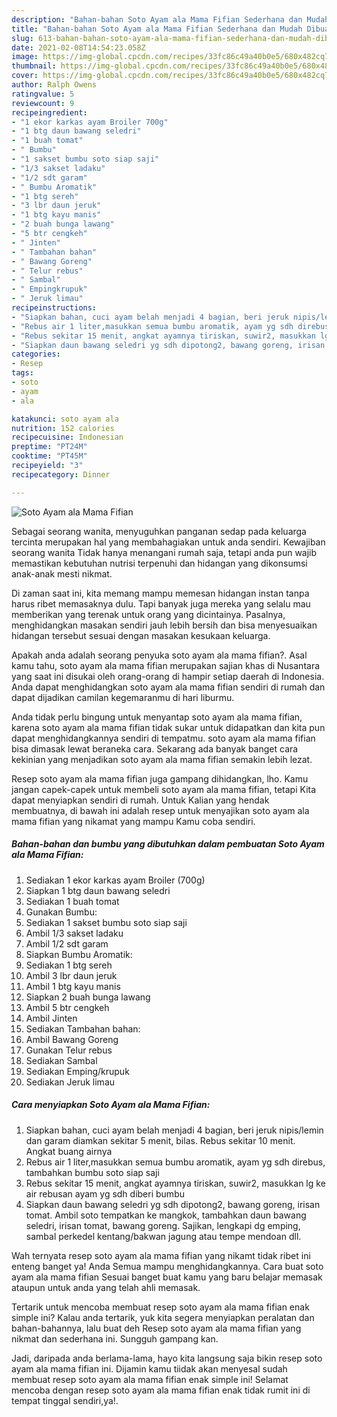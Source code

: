 ```yaml
---
description: "Bahan-bahan Soto Ayam ala Mama Fifian Sederhana dan Mudah Dibuat"
title: "Bahan-bahan Soto Ayam ala Mama Fifian Sederhana dan Mudah Dibuat"
slug: 613-bahan-bahan-soto-ayam-ala-mama-fifian-sederhana-dan-mudah-dibuat
date: 2021-02-08T14:54:23.058Z
image: https://img-global.cpcdn.com/recipes/33fc86c49a40b0e5/680x482cq70/soto-ayam-ala-mama-fifian-foto-resep-utama.jpg
thumbnail: https://img-global.cpcdn.com/recipes/33fc86c49a40b0e5/680x482cq70/soto-ayam-ala-mama-fifian-foto-resep-utama.jpg
cover: https://img-global.cpcdn.com/recipes/33fc86c49a40b0e5/680x482cq70/soto-ayam-ala-mama-fifian-foto-resep-utama.jpg
author: Ralph Owens
ratingvalue: 5
reviewcount: 9
recipeingredient:
- "1 ekor karkas ayam Broiler 700g"
- "1 btg daun bawang seledri"
- "1 buah tomat"
- " Bumbu"
- "1 sakset bumbu soto siap saji"
- "1/3 sakset ladaku"
- "1/2 sdt garam"
- " Bumbu Aromatik"
- "1 btg sereh"
- "3 lbr daun jeruk"
- "1 btg kayu manis"
- "2 buah bunga lawang"
- "5 btr cengkeh"
- " Jinten"
- " Tambahan bahan"
- " Bawang Goreng"
- " Telur rebus"
- " Sambal"
- " Empingkrupuk"
- " Jeruk limau"
recipeinstructions:
- "Siapkan bahan, cuci ayam belah menjadi 4 bagian, beri jeruk nipis/lemin dan garam diamkan sekitar 5 menit, bilas. Rebus sekitar 10 menit. Angkat buang airnya"
- "Rebus air 1 liter,masukkan semua bumbu aromatik, ayam yg sdh direbus, tambahkan bumbu soto siap saji"
- "Rebus sekitar 15 menit, angkat ayamnya tiriskan, suwir2, masukkan lg ke air rebusan ayam yg sdh diberi bumbu"
- "Siapkan daun bawang seledri yg sdh dipotong2, bawang goreng, irisan tomat. Ambil soto tempatkan ke mangkok, tambahkan daun bawang seledri, irisan tomat, bawang goreng. Sajikan, lengkapi dg emping, sambal perkedel kentang/bakwan jagung atau tempe mendoan dll."
categories:
- Resep
tags:
- soto
- ayam
- ala

katakunci: soto ayam ala 
nutrition: 152 calories
recipecuisine: Indonesian
preptime: "PT24M"
cooktime: "PT45M"
recipeyield: "3"
recipecategory: Dinner

---
```



![Soto Ayam ala Mama Fifian](https://img-global.cpcdn.com/recipes/33fc86c49a40b0e5/680x482cq70/soto-ayam-ala-mama-fifian-foto-resep-utama.jpg)

Sebagai seorang wanita, menyuguhkan panganan sedap pada keluarga tercinta merupakan hal yang membahagiakan untuk anda sendiri. Kewajiban seorang  wanita Tidak hanya menangani rumah saja, tetapi anda pun wajib memastikan kebutuhan nutrisi terpenuhi dan hidangan yang dikonsumsi anak-anak mesti nikmat.

Di zaman  saat ini, kita memang mampu memesan hidangan instan tanpa harus ribet memasaknya dulu. Tapi banyak juga mereka yang selalu mau memberikan yang terenak untuk orang yang dicintainya. Pasalnya, menghidangkan masakan sendiri jauh lebih bersih dan bisa menyesuaikan hidangan tersebut sesuai dengan masakan kesukaan keluarga. 



Apakah anda adalah seorang penyuka soto ayam ala mama fifian?. Asal kamu tahu, soto ayam ala mama fifian merupakan sajian khas di Nusantara yang saat ini disukai oleh orang-orang di hampir setiap daerah di Indonesia. Anda dapat menghidangkan soto ayam ala mama fifian sendiri di rumah dan dapat dijadikan camilan kegemaranmu di hari liburmu.

Anda tidak perlu bingung untuk menyantap soto ayam ala mama fifian, karena soto ayam ala mama fifian tidak sukar untuk didapatkan dan kita pun dapat menghidangkannya sendiri di tempatmu. soto ayam ala mama fifian bisa dimasak lewat beraneka cara. Sekarang ada banyak banget cara kekinian yang menjadikan soto ayam ala mama fifian semakin lebih lezat.

Resep soto ayam ala mama fifian juga gampang dihidangkan, lho. Kamu jangan capek-capek untuk membeli soto ayam ala mama fifian, tetapi Kita dapat menyiapkan sendiri di rumah. Untuk Kalian yang hendak membuatnya, di bawah ini adalah resep untuk menyajikan soto ayam ala mama fifian yang nikamat yang mampu Kamu coba sendiri.

<!--inarticleads1-->

##### Bahan-bahan dan bumbu yang dibutuhkan dalam pembuatan Soto Ayam ala Mama Fifian:

1. Sediakan 1 ekor karkas ayam Broiler (700g)
1. Siapkan 1 btg daun bawang seledri
1. Sediakan 1 buah tomat
1. Gunakan  Bumbu:
1. Sediakan 1 sakset bumbu soto siap saji
1. Ambil 1/3 sakset ladaku
1. Ambil 1/2 sdt garam
1. Siapkan  Bumbu Aromatik:
1. Sediakan 1 btg sereh
1. Ambil 3 lbr daun jeruk
1. Ambil 1 btg kayu manis
1. Siapkan 2 buah bunga lawang
1. Ambil 5 btr cengkeh
1. Ambil  Jinten
1. Sediakan  Tambahan bahan:
1. Ambil  Bawang Goreng
1. Gunakan  Telur rebus
1. Sediakan  Sambal
1. Sediakan  Emping/krupuk
1. Sediakan  Jeruk limau




<!--inarticleads2-->

##### Cara menyiapkan Soto Ayam ala Mama Fifian:

1. Siapkan bahan, cuci ayam belah menjadi 4 bagian, beri jeruk nipis/lemin dan garam diamkan sekitar 5 menit, bilas. Rebus sekitar 10 menit. Angkat buang airnya
1. Rebus air 1 liter,masukkan semua bumbu aromatik, ayam yg sdh direbus, tambahkan bumbu soto siap saji
1. Rebus sekitar 15 menit, angkat ayamnya tiriskan, suwir2, masukkan lg ke air rebusan ayam yg sdh diberi bumbu
1. Siapkan daun bawang seledri yg sdh dipotong2, bawang goreng, irisan tomat. Ambil soto tempatkan ke mangkok, tambahkan daun bawang seledri, irisan tomat, bawang goreng. Sajikan, lengkapi dg emping, sambal perkedel kentang/bakwan jagung atau tempe mendoan dll.




Wah ternyata resep soto ayam ala mama fifian yang nikamt tidak ribet ini enteng banget ya! Anda Semua mampu menghidangkannya. Cara buat soto ayam ala mama fifian Sesuai banget buat kamu yang baru belajar memasak ataupun untuk anda yang telah ahli memasak.

Tertarik untuk mencoba membuat resep soto ayam ala mama fifian enak simple ini? Kalau anda tertarik, yuk kita segera menyiapkan peralatan dan bahan-bahannya, lalu buat deh Resep soto ayam ala mama fifian yang nikmat dan sederhana ini. Sungguh gampang kan. 

Jadi, daripada anda berlama-lama, hayo kita langsung saja bikin resep soto ayam ala mama fifian ini. Dijamin kamu tiidak akan menyesal sudah membuat resep soto ayam ala mama fifian enak simple ini! Selamat mencoba dengan resep soto ayam ala mama fifian enak tidak rumit ini di tempat tinggal sendiri,ya!.

